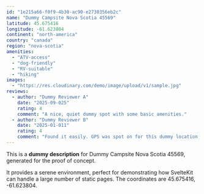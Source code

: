```yaml
---
id: "1e215a66-f0f9-4b30-ac90-e2730356eb2c"
name: "Dummy Campsite Nova Scotia 45569"
latitude: 45.675416
longitude: -61.623804
continent: "north-america"
country: "canada"
region: "nova-scotia"
amenities:
  - "ATV-access"
  - "dog-friendly"
  - "RV-suitable"
  - "hiking"
images:
  - "https://res.cloudinary.com/demo/image/upload/v1/sample.jpg"
reviews:
  - author: "Dummy Reviewer A"
    date: "2025-09-025"
    rating: 4
    comment: "A nice, quiet dummy spot with some basic amenities."
  - author: "Dummy Reviewer B"
    date: "2025-01-011"
    rating: 4
    comment: "Found it easily. GPS was spot on for this dummy location."
---
```


This is a **dummy description** for Dummy Campsite Nova Scotia 45569, generated for the proof of concept.

It provides a serene environment, perfect for demonstrating how SvelteKit can handle a large number of static pages. The coordinates are 45.675416, -61.623804.
